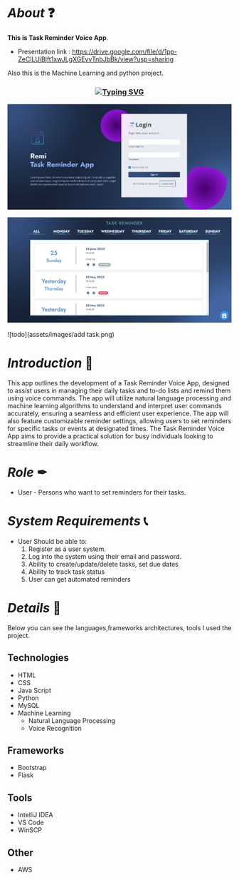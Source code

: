 # *About* ❓
**This is Task Reminder Voice App**.

 * Presentation link : https://drive.google.com/file/d/1pp-ZeClLUiBlft1xwJLgXGEvvTnbJbBk/view?usp=sharing

Also this is the Machine Learning and python project.

<h3 align="center"><a href="https://git.io/typing-svg" align="center"><img align="center" src="https://readme-typing-svg.herokuapp.com?font=Fira+Code&size=25&duration=4000&center=true&vCenter=true&width=435&lines=Task+Reminder+Voice+App" alt="Typing SVG" style="max-width:100%" /></a></h3>

![todo](assets/images/login.png)

![todo](assets/images/todos.png)

![todo](assets/images/add task.png)

# *Introduction* 📝
This app outlines the development of a Task Reminder Voice App, designed
to assist users in managing their daily tasks and to-do lists and remind them
using voice commands. The app will utilize natural language processing and
machine learning algorithms to understand and interpret user commands
accurately, ensuring a seamless and efficient user experience. The app will
also feature customizable reminder settings, allowing users to set reminders
for specific tasks or events at designated times. The Task Reminder Voice
App aims to provide a practical solution for busy individuals looking to
streamline their daily workflow.

# *Role* ✒
* User - Persons who want to set reminders for their tasks.

# *System Requirements* 📞
* User Should be able to:
  1. Register as a user system.
  2. Log into the system using their email and password.
  3. Ability to create/update/delete tasks, set due dates
  4. Ability to track task status
  5. User can get automated reminders
      
# *Details* 🔖
Below you can see the languages,frameworks architectures, tools I used  the project. 

## Technologies
* HTML
* CSS
* Java Script
* Python
* MySQL
* Machine Learning
  * Natural Language Processing
  * Voice Recognition

## Frameworks

* Bootstrap
* Flask

## Tools

* IntelliJ IDEA
* VS Code
* WinSCP

## Other

* AWS

